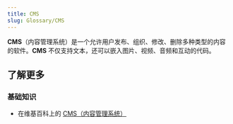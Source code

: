 ```yaml
---
title: CMS
slug: Glossary/CMS
---
```

**CMS**（内容管理系统）是一个允许用户发布、组织、修改、删除多种类型的内容的软件。**CMS** 不仅支持文本，还可以嵌入图片、视频、音频和互动的代码。

## 了解更多

### 基础知识

- 在维基百科上的 [CMS（内容管理系统）](https://zh.wikipedia.org/wiki/内容管理系统)
